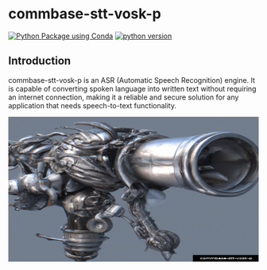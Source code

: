 # commbase-stt-vosk-p

[![Python Package using Conda](https://github.com/mydroidandi/commbase/actions/workflows/python-package-conda.yml/badge.svg)](https://github.com/mydroidandi/commbase/actions/workflows/python-package-conda.yml)
[![python version](https://img.shields.io/badge/python-3.7%20%7C%203.8%20%7C%203.9%20%7C%203.10%20%7C%203.11-blue)](https://img.shields.io/badge/python-3.10%20%7C%203.11-blue)

## Introduction

commbase-stt-vosk-p is an ASR (Automatic Speech Recognition) engine. It is capable of converting spoken language into written text without requiring an internet connection, making it a reliable and secure solution for any application that needs speech-to-text functionality.

<img alt="commbase-stt-vosk-p" src="commbase-stt-vosk-p.png?raw=true" width="550" height="291" />

